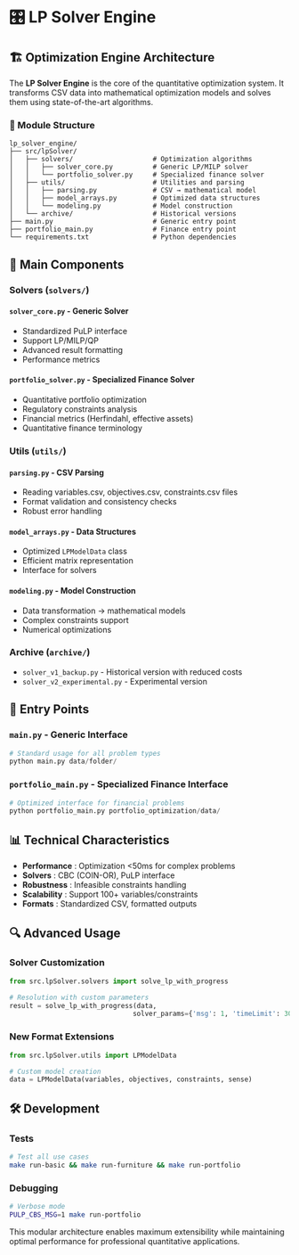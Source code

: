 # 🎛️ LP Solver Engine

## 🏗️ Optimization Engine Architecture

The **LP Solver Engine** is the core of the quantitative optimization system. It transforms CSV data into mathematical optimization models and solves them using state-of-the-art algorithms.

### 📁 Module Structure

```
lp_solver_engine/
├── src/lpSolver/
│   ├── solvers/                    # Optimization algorithms
│   │   ├── solver_core.py          # Generic LP/MILP solver
│   │   └── portfolio_solver.py     # Specialized finance solver
│   ├── utils/                      # Utilities and parsing
│   │   ├── parsing.py              # CSV → mathematical model
│   │   ├── model_arrays.py         # Optimized data structures
│   │   └── modeling.py             # Model construction
│   └── archive/                    # Historical versions
├── main.py                         # Generic entry point
├── portfolio_main.py               # Finance entry point
└── requirements.txt                # Python dependencies
```

## 🔧 Main Components

### **Solvers (`solvers/`)**

#### `solver_core.py` - Generic Solver
- Standardized PuLP interface
- Support LP/MILP/QP
- Advanced result formatting
- Performance metrics

#### `portfolio_solver.py` - Specialized Finance Solver  
- Quantitative portfolio optimization
- Regulatory constraints analysis
- Financial metrics (Herfindahl, effective assets)
- Quantitative finance terminology

### **Utils (`utils/`)**

#### `parsing.py` - CSV Parsing
- Reading variables.csv, objectives.csv, constraints.csv files
- Format validation and consistency checks
- Robust error handling

#### `model_arrays.py` - Data Structures
- Optimized `LPModelData` class
- Efficient matrix representation
- Interface for solvers

#### `modeling.py` - Model Construction
- Data transformation → mathematical models
- Complex constraints support
- Numerical optimizations

### **Archive (`archive/`)**
- `solver_v1_backup.py` - Historical version with reduced costs
- `solver_v2_experimental.py` - Experimental version

## 🚀 Entry Points

### `main.py` - Generic Interface
```python
# Standard usage for all problem types
python main.py data/folder/
```

### `portfolio_main.py` - Specialized Finance Interface
```python  
# Optimized interface for financial problems
python portfolio_main.py portfolio_optimization/data/
```

## 📊 Technical Characteristics

- **Performance** : Optimization <50ms for complex problems
- **Solvers** : CBC (COIN-OR), PuLP interface
- **Robustness** : Infeasible constraints handling
- **Scalability** : Support 100+ variables/constraints  
- **Formats** : Standardized CSV, formatted outputs

## 🔍 Advanced Usage

### Solver Customization
```python
from src.lpSolver.solvers import solve_lp_with_progress

# Resolution with custom parameters
result = solve_lp_with_progress(data, 
                               solver_params={'msg': 1, 'timeLimit': 300})
```

### New Format Extensions
```python  
from src.lpSolver.utils import LPModelData

# Custom model creation
data = LPModelData(variables, objectives, constraints, sense)
```

## 🛠️ Development

### Tests
```bash
# Test all use cases
make run-basic && make run-furniture && make run-portfolio
```

### Debugging
```bash
# Verbose mode
PULP_CBS_MSG=1 make run-portfolio
```

This modular architecture enables maximum extensibility while maintaining optimal performance for professional quantitative applications.
